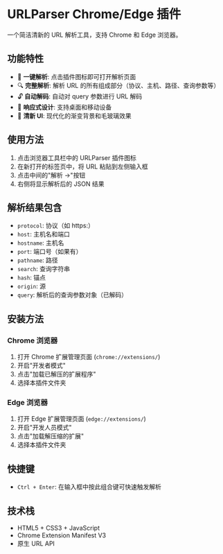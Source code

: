 # URLParser Chrome/Edge 插件

一个简洁清新的 URL 解析工具，支持 Chrome 和 Edge 浏览器。

## 功能特性

- 🎯 **一键解析**: 点击插件图标即可打开解析页面
- 🔍 **完整解析**: 解析 URL 的所有组成部分（协议、主机、路径、查询参数等）
- 🔓 **自动解码**: 自动对 query 参数进行 URL 解码
- 📱 **响应式设计**: 支持桌面和移动设备
- 🎨 **清新 UI**: 现代化的渐变背景和毛玻璃效果

## 使用方法

1. 点击浏览器工具栏中的 URLParser 插件图标
2. 在新打开的标签页中，将 URL 粘贴到左侧输入框
3. 点击中间的"解析 →"按钮
4. 右侧将显示解析后的 JSON 结果

## 解析结果包含

- `protocol`: 协议（如 https:）
- `host`: 主机名和端口
- `hostname`: 主机名
- `port`: 端口号（如果有）
- `pathname`: 路径
- `search`: 查询字符串
- `hash`: 锚点
- `origin`: 源
- `query`: 解析后的查询参数对象（已解码）

## 安装方法

### Chrome 浏览器

1. 打开 Chrome 扩展管理页面 (`chrome://extensions/`)
2. 开启"开发者模式"
3. 点击"加载已解压的扩展程序"
4. 选择本插件文件夹

### Edge 浏览器

1. 打开 Edge 扩展管理页面 (`edge://extensions/`)
2. 开启"开发人员模式"
3. 点击"加载解压缩的扩展"
4. 选择本插件文件夹

## 快捷键

- `Ctrl + Enter`: 在输入框中按此组合键可快速触发解析

## 技术栈

- HTML5 + CSS3 + JavaScript
- Chrome Extension Manifest V3
- 原生 URL API
